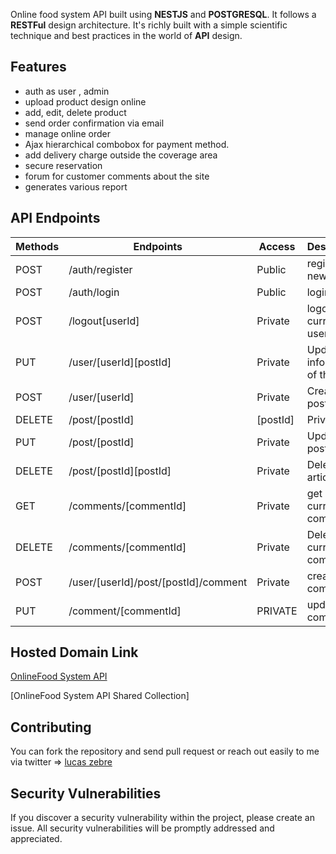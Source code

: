 Online food system API built using **NESTJS** and **POSTGRESQL**. It follows a **RESTFul** design architecture. It's richly built with a simple scientific technique and best practices in the world of **API** design.

## Features
- auth as user , admin 
- upload product design online
- add, edit, delete product
- send order confirmation via email
- manage online order
- Ajax hierarchical combobox for payment method.
- add delivery charge outside the coverage area
- secure reservation
- forum for customer comments about the site
- generates various report

## API Endpoints

| Methods | Endpoints                          | Access  | Description                              |
| ------- | ---------------------------------- | ------- | ---------------------------------------- |
| POST     | /auth/register                         | Public | register a new user                         |
 POST     | /auth/login                         | Public | login a user               | POST     | /GET        | /auth/profile                         | Private | get the profile of user currently connected               
|POST     | /logout[userId]                         | Private | logout the current user                      |
| PUT   | /user/[userId][postId]                          | Private | Update the information of the user                            |
| POST    | /user/[userId]                  | Private |  Create a post                  |
| DELETE    | /post/[postId] |[postId]             | Private | Delete  one post                     |
| PUT| /post/[postId]                 | Private | Update a post  
| DELETE | /post/[postId][postId]                  | Private | Delete a article
| GET | /comments/[commentId]                  | Private | get a current comment
| DELETE  | /comments/[commentId]                         | Private | Delete the current comment |
POST | /user/[userId]/post/[postId]/comment                  | Private | create a comment 
| PUT | /comment/[commentId]              | PRIVATE | update the comment
                      

## Hosted Domain Link

[OnlineFood System API]()




[OnlineFood System API Shared Collection]

## Contributing

You can fork the repository and send pull request or reach out easily to me via twitter => [lucas zebre](https://twitter.com/ZebreLucas)

## Security Vulnerabilities

If you discover a security vulnerability within the project, please create an issue. All security vulnerabilities will be promptly addressed and appreciated.
